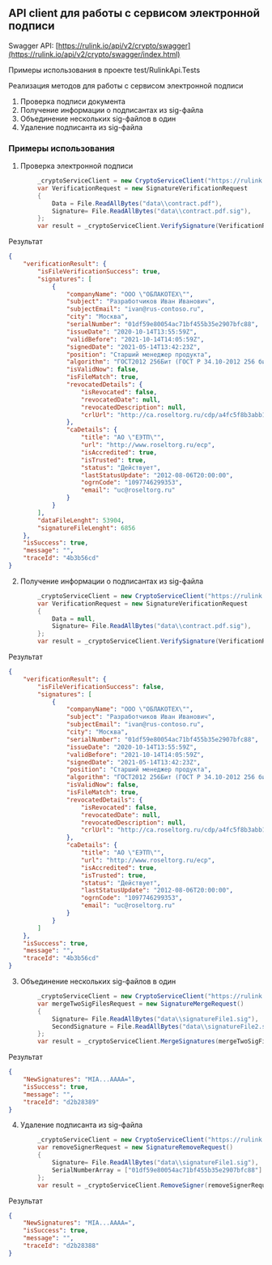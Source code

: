 ﻿## API client для работы с сервисом электронной подписи ##

Swagger API: [https://rulink.io/api/v2/crypto/swagger](https://rulink.io/api/v2/crypto/swagger/index.html)

Примеры использования в проекте test/RulinkApi.Tests


Реализация методов для работы с сервисом электронной подписи
1. Проверка подписи документа
2. Получение информации о подписантах из sig-файла
3. Объединение нескольких sig-файлов в один
4. Удаление подписанта из sig-файла


### Примеры использования ###
1. Проверка электронной подписи
```csharp
        _cryptoServiceClient = new CryptoServiceClient("https://rulink.io/api/v2/crypto", "your-api-key");
        var VerificationRequest = new SignatureVerificationRequest
        {
            Data = File.ReadAllBytes("data\\contract.pdf"),
            Signature= File.ReadAllBytes("data\\contract.pdf.sig"),
        };
        var result = _cryptoServiceClient.VerifySignature(VerificationRequest, null);
```
Результат
```json
{
	"verificationResult": {
		"isFileVerificationSuccess": true,
		"signatures": [
			{
				"companyName": "ООО \"ОБЛАКОТЕХ\"",
				"subject": "Разработчиков Иван Иванович",
				"subjectEmail": "ivan@rus-contoso.ru",
				"city": "Москва",
				"serialNumber": "01df59e80054ac71bf455b35e2907bfc88",
				"issueDate": "2020-10-14T13:55:59Z",
				"validBefore": "2021-10-14T14:05:59Z",
				"signedDate": "2021-05-14T13:42:23Z",
				"position": "Старший менеджер продукта",
				"algorithm": "ГОСТ2012 256Бит (ГОСТ Р 34.10-2012 256 бит)",
				"isValidNow": false,
				"isFileMatch": true,
				"revocatedDetails": {
					"isRevocated": false,
					"revocatedDate": null,
					"revocatedDescription": null,
					"crlUrl": "http://ca.roseltorg.ru/cdp/a4fc5f8b3abb1e71b5c8c0eb779b3926a297853c.crl"
				},
				"caDetails": {
					"title": "АО \"ЕЭТП\"",
					"url": "http://www.roseltorg.ru/ecp",
					"isAccredited": true,
					"isTrusted": true,
					"status": "Действует",
					"lastStatusUpdate": "2012-08-06T20:00:00",
					"ogrnCode": "1097746299353",
					"email": "uc@roseltorg.ru"
				}
			}
		],
		"dataFileLenght": 53904,
		"signatureFileLenght": 6856
	},
	"isSuccess": true,
	"message": "",
	"traceId": "4b3b56cd"
}
```

2. Получение информации о подписантах из sig-файла
```csharp
        _cryptoServiceClient = new CryptoServiceClient("https://rulink.io/api/v2/crypto", "your-api-key");
        var VerificationRequest = new SignatureVerificationRequest
        {
            Data = null,
            Signature= File.ReadAllBytes("data\\contract.pdf.sig"),
        };
        var result = _cryptoServiceClient.VerifySignature(VerificationRequest, null);
```
Результат
```json
{
	"verificationResult": {
		"isFileVerificationSuccess": false,
		"signatures": [
			{
				"companyName": "ООО \"ОБЛАКОТЕХ\"",
				"subject": "Разработчиков Иван Иванович",
				"subjectEmail": "ivan@rus-contoso.ru",
				"city": "Москва",
				"serialNumber": "01df59e80054ac71bf455b35e2907bfc88",
				"issueDate": "2020-10-14T13:55:59Z",
				"validBefore": "2021-10-14T14:05:59Z",
				"signedDate": "2021-05-14T13:42:23Z",
				"position": "Старший менеджер продукта",
				"algorithm": "ГОСТ2012 256Бит (ГОСТ Р 34.10-2012 256 бит)",
				"isValidNow": false,
				"isFileMatch": true,
				"revocatedDetails": {
					"isRevocated": false,
					"revocatedDate": null,
					"revocatedDescription": null,
					"crlUrl": "http://ca.roseltorg.ru/cdp/a4fc5f8b3abb1e71b5c8c0eb779b3926a297853c.crl"
				},
				"caDetails": {
					"title": "АО \"ЕЭТП\"",
					"url": "http://www.roseltorg.ru/ecp",
					"isAccredited": true,
					"isTrusted": true,
					"status": "Действует",
					"lastStatusUpdate": "2012-08-06T20:00:00",
					"ogrnCode": "1097746299353",
					"email": "uc@roseltorg.ru"
				}
			}
		]
	},
	"isSuccess": true,
	"message": "",
	"traceId": "4b3b56cd"
}
```


3. Объединение нескольких sig-файлов в один
```csharp
        _cryptoServiceClient = new CryptoServiceClient("https://rulink.io/api/v2/crypto", "your-api-key");
        var mergeTwoSigFilesRequest = new SignatureMergeRequest()
        {
            Signature= File.ReadAllBytes("data\\signatureFile1.sig"),
            SecondSignature = File.ReadAllBytes("data\\signatureFile2.sig")
        };
        var result = _cryptoServiceClient.MergeSignatures(mergeTwoSigFilesRequest, "your-trace-id-if-need");
```
Результат
```json
{
	"NewSignatures": "MIA...AAAA=",
	"isSuccess": true,
	"message": "",
	"traceId": "d2b28389"
}
```


4. Удаление подписанта из sig-файла
```csharp
        _cryptoServiceClient = new CryptoServiceClient("https://rulink.io/api/v2/crypto", "your-api-key");
        var removeSignerRequest = new SignatureRemoveRequest()
        {
            Signature= File.ReadAllBytes("data\\signatureFile1.sig"),
            SerialNumberArray = ["01df59e80054ac71bf455b35e2907bfc88"]
        };
        var result = _cryptoServiceClient.RemoveSigner(removeSignerRequest, "your-trace-id-if-need");
```
Результат
```json
{
	"NewSignatures": "MIA...AAAA=",
	"isSuccess": true,
	"message": "",
	"traceId": "d2b28388"
}
```